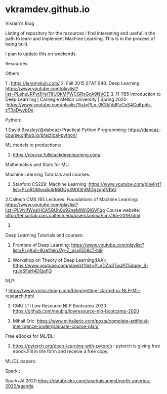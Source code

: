 # vkramdev.github.io
Vikram's Blog

Listing of repository for the resources i find interesting and useful in the path to learn and implement Machine Learning. This is in the process of being built.

I plan to update this on weekends. 

Resources:

Others: 

1 : https://jeremykun.com/
2. Fall 2015 STAT 946: Deep Learning: https://www.youtube.com/playlist?list=PLehuLRPyt1Hyi78UOkMPWCGRxGcA9NVOE
3. 11-785 Introduction to Deep Learning | Carnegie Mellon University | Spring 2020 :https://www.youtube.com/playlist?list=PLp-0K3kfddPzCnS4CqKphh-zT3aDwybDe

Python:

1.David Beazley(@dabeaz) Practical Python Programming: https://dabeaz-course.github.io/practical-python/

ML models to productions:

1. https://course.fullstackdeeplearning.com/

Mathematics and Stats for ML:

Machine Learning Tutorials and courses:

1. Stanford CS229: Machine Learning :https://www.youtube.com/playlist?list=PLoROMvodv4rMiGQp3WXShtMGgzqpfVfbU

2.Caltech CMS 165 Lectures: Foundations of Machine Learning: https://www.youtube.com/playlist?list=PLVNifWxslHCA5GUh0o92neMiWiQiGVFqp
Course website: http://tensorlab.cms.caltech.edu/users/anima/cms165-2019.html

3.

Deep Learning Tutorials and courses:

1. Frontiers of Deep Learning: https://www.youtube.com/playlist?list=PLgKuh-lKre11ekU7g-Z_qsvjDD8cT-hi9

2. Workshop on Theory of Deep Learning(IAA): https://www.youtube.com/playlist?list=PLdDZb3TwJPZ5dqqg_S-rgJqSFeH4DQqFQ

NLP:

1 https://www.victorzhong.com/blog/getting-started-in-NLP-ML-research.html

2. CMU LTI Low Resource NLP Bootcamp 2020: https://github.com/neubig/lowresource-nlp-bootcamp-2020

3. Mihail Eric: https://www.mihaileric.com/posts/complete-artificial-intelligence-undergraduate-course-plan/

Free eBooks for ML/DL:

1. https://pytorch.org/deep-learning-with-pytorch : pytorch is giving free ebook.Fill in the form and receive a free copy.

ML/DL papers:

Spark :

Spark+AI 2020:https://databricks.com/sparkaisummit/north-america-2020/agenda


